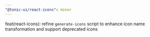 ```yaml
---
"@tonic-ui/react-icons": minor
---
```


feat(react-icons): refine `generate-icons` script to enhance icon name transformation and support deprecated icons
